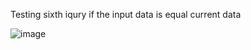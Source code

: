 Testing sixth iqury if the input data is equal current data

![image](https://user-images.githubusercontent.com/62243357/119565223-63bb9c00-bdb2-11eb-8db0-7368787c45b4.png)

